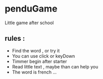 # penduGame
Little game after school 

## rules :
- Find the word , or try it 
- You can use click or keyDown 
- Timmer begin after starter
- Read little text , maybe than can help you
- The word is french ...
